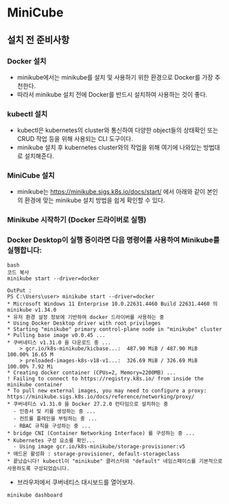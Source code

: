 # MiniCube

## 설치 전 준비사항
### Docker 설치 
* minikube에서는 minikube를 설치 및 사용하기 위한 환경으로 Docker를 가장 추천한다.
* 따라서 minikube 설치 전에 Docker를 반드시 설치하여 사용하는 것이 좋다.
### kubectl 설치 
* kubectl은 kubernetes의 cluster와 통신하여 다양한 object들의 상태확인 또는 CRUD 작업 등을 위해 사용되는 CLI 도구이다.
* minikube 설치 후 kubernetes cluster와의 작업을 위해 여기에 나와있는 방법대로 설치해준다.

### MiniCube 설치
* minikube는 https://minikube.sigs.k8s.io/docs/start/ 에서 아래와 같이 본인의 환경에 맞는 minikube 설치 방법을 쉽게 확인할 수 있다.

### Minikube 시작하기 (Docker 드라이버로 실행)
### Docker Desktop이 실행 중이라면 다음 명령어를 사용하여 Minikube를 실행합니다:
```
bash
코드 복사
minikube start --driver=docker
```
```
OutPut :
PS C:\Users\user> minikube start --driver=docker
* Microsoft Windows 11 Enterprise 10.0.22631.4460 Build 22631.4460 의 minikube v1.34.0
* 유저 환경 설정 정보에 기반하여 docker 드라이버를 사용하는 중
* Using Docker Desktop driver with root privileges
* Starting "minikube" primary control-plane node in "minikube" cluster
* Pulling base image v0.0.45 ...
* 쿠버네티스 v1.31.0 을 다운로드 중 ...
    > gcr.io/k8s-minikube/kicbase...:  487.90 MiB / 487.90 MiB  100.00% 16.65 M
    > preloaded-images-k8s-v18-v1...:  326.69 MiB / 326.69 MiB  100.00% 7.92 Mi
* Creating docker container (CPUs=2, Memory=2200MB) ...
! Failing to connect to https://registry.k8s.io/ from inside the minikube container
* To pull new external images, you may need to configure a proxy: https://minikube.sigs.k8s.io/docs/reference/networking/proxy/
* 쿠버네티스 v1.31.0 을 Docker 27.2.0 런타임으로 설치하는 중
  - 인증서 및 키를 생성하는 중 ...
  - 컨트롤 플레인을 부팅하는 중 ...
  - RBAC 규칙을 구성하는 중 ...
* bridge CNI (Container Networking Interface) 를 구성하는 중 ...
* Kubernetes 구성 요소를 확인...
  - Using image gcr.io/k8s-minikube/storage-provisioner:v5
* 애드온 활성화 : storage-provisioner, default-storageclass
* 끝났습니다! kubectl이 "minikube" 클러스터와 "default" 네임스페이스를 기본적으로 사용하도록 구성되었습니다.
```

* 브라우저에서 쿠버네티스 대시보드를 열어보자.
```
minikube dashboard
```



